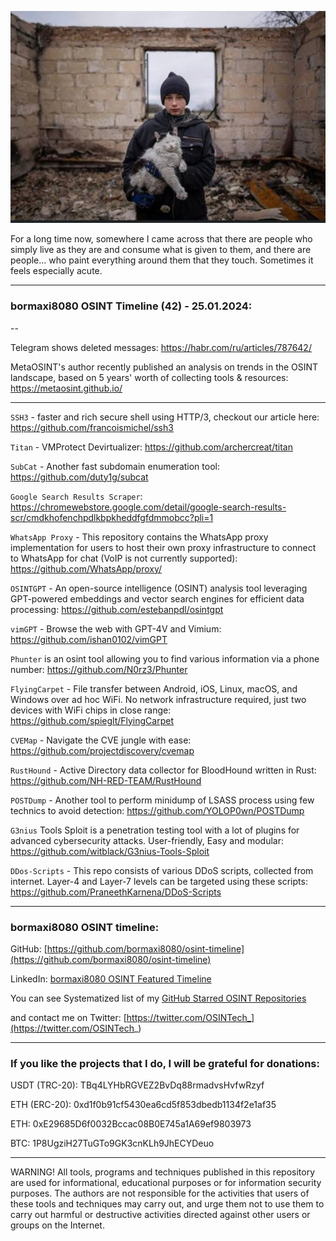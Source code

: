 ![alt text](img/42.jpg)

For a long time now, somewhere I came across that there are people who simply live as they are and consume what is given to them, and there are people... who paint everything around them that they touch. Sometimes it feels especially acute.

----
### bormaxi8080 OSINT Timeline (42) - 25.01.2024:

--

Telegram shows deleted messages: https://habr.com/ru/articles/787642/

MetaOSINT's author recently published an analysis on trends in the OSINT landscape, based on 5 years' worth of collecting tools & resources: https://metaosint.github.io/

----

```SSH3``` - faster and rich secure shell using HTTP/3, checkout our article here: https://github.com/francoismichel/ssh3

```Titan``` - VMProtect Devirtualizer: https://github.com/archercreat/titan

```SubCat``` - Another fast subdomain enumeration tool: https://github.com/duty1g/subcat

```Google Search Results Scraper```: https://chromewebstore.google.com/detail/google-search-results-scr/cmdkhofenchpdlkbpkheddfgfdmmobcc?pli=1

```WhatsApp Proxy``` - This repository contains the WhatsApp proxy implementation for users to host their own proxy infrastructure to connect to WhatsApp for chat (VoIP is not currently supported): https://github.com/WhatsApp/proxy/

```OSINTGPT``` - An open-source intelligence (OSINT) analysis tool leveraging GPT-powered embeddings and vector search engines for efficient data processing: https://github.com/estebanpdl/osintgpt

```vimGPT``` - Browse the web with GPT-4V and Vimium: https://github.com/ishan0102/vimGPT

```Phunter``` is an osint tool allowing you to find various information via a phone number: https://github.com/N0rz3/Phunter

```FlyingCarpet``` - File transfer between Android, iOS, Linux, macOS, and Windows over ad hoc WiFi. No network infrastructure required, just two devices with WiFi chips in close range: https://github.com/spieglt/FlyingCarpet

```CVEMap``` - Navigate the CVE jungle with ease: https://github.com/projectdiscovery/cvemap

```RustHound``` - Active Directory data collector for BloodHound written in Rust: https://github.com/NH-RED-TEAM/RustHound

```POSTDump``` - Another tool to perform minidump of LSASS process using few technics to avoid detection: https://github.com/YOLOP0wn/POSTDump

```G3nius``` Tools Sploit is a penetration testing tool with a lot of plugins for advanced cybersecurity attacks. User-friendly, Easy and modular: https://github.com/witblack/G3nius-Tools-Sploit

```DDos-Scripts``` - This repo consists of various DDoS scripts, collected from internet. Layer-4 and Layer-7 levels can be targeted using these scripts: https://github.com/PraneethKarnena/DDoS-Scripts

----
### bormaxi8080 OSINT timeline:

GitHub: [https://github.com/bormaxi8080/osint-timeline](https://github.com/bormaxi8080/osint-timeline)

LinkedIn: [bormaxi8080 OSINT Featured Timeline](https://www.linkedin.com/in/osintech/details/featured/)

You can see Systematized list of my [GitHub Starred OSINT Repositories](https://github.com/bormaxi8080/osint-repos-list)

and contact me on Twitter: [https://twitter.com/OSINTech_](https://twitter.com/OSINTech_)

----
### If you like the projects that I do, I will be grateful for donations:

USDT (TRC-20): TBq4LYHbRGVEZ2BvDq88rmadvsHvfwRzyf

ETH (ERC-20): 0xd1f0b91cf5430ea6cd5f853dbedb1134f2e1af35

ETH: 0xE29685D6f0032Bccac08B0E745a1A69ef9803973

BTC: 1P8UgziH27TuGTo9GK3cnKLh9JhECYDeuo

----

WARNING! All tools, programs and techniques published in this repository are used for informational, educational purposes or for information security purposes. The authors are not responsible for the activities that users of these tools and techniques may carry out, and urge them not to use them to carry out harmful or destructive activities directed against other users or groups on the Internet.